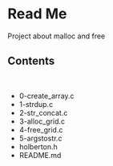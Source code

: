 <h1>Read Me</h1>
Project about malloc and free
<br>
<h2>Contents</h2>
<br>
<ul>
	<li>0-create_array.c</li>
	<li>1-strdup.c</li>
	<li>2-str_concat.c</li>
	<li>3-alloc_grid.c</li>
	<li>4-free_grid.c</li>
	<li>5-argstostr.c</li>
	<li>holberton.h</li>
	<li>README.md</li>
</ul>